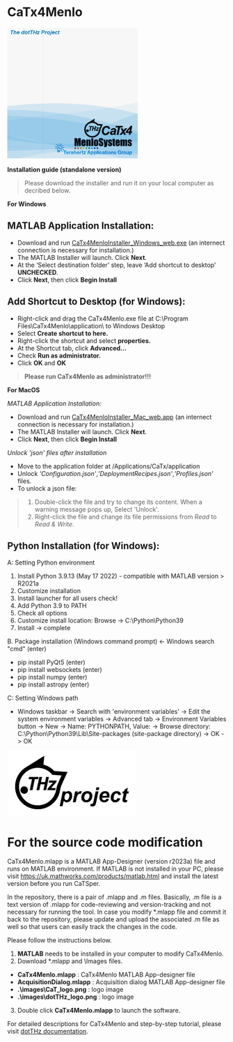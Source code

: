 # CaTx4Menlo

   <img src="/Images/CaTx4Menlo_splash.png" height ="300">

**Installation guide (standalone version)**

> Please download the installer and run it on your local computer as decribed below. 

**For Windows**

## MATLAB Application Installation:
 -	Download and run [CaTx4MenloInstaller_Windows_web.exe](CaTx4MenloInstaller_Windows_web.exe) (an internect connection is necessary for installation.)
 -	The MATLAB Installer will launch. Click **Next**.
 -	At the ‘Select destination folder’ step, leave ‘Add shortcut to desktop’ **UNCHECKED**.
 -	Click **Next**, then click **Begin Install**

## Add Shortcut to Desktop (for Windows):
 -	Right-click and drag the CaTx4Menlo.exe file at C:\Program Files\CaTx4Menlo\application\ to Windows Desktop
 -	Select **Create shortcut to here.**
 -	Right-click the shortcut and select **properties.**
 -	At the Shortcut tab, click **Advanced…**
 -	Check **Run as administrator.**
 -	Click **OK** and **OK**

>**Please run CaTx4Menlo as administrator!!!**

**For MacOS**

*MATLAB Application Installation:*
 -	Download and run [CaTx4MenloInstaller_Mac_web.app](CaTx4MenloInstaller_Mac_web.app) (an internect connection is necessary for installation.)
 -	The MATLAB Installer will launch. Click **Next**.
 -	Click **Next**, then click **Begin Install**

 *Unlock 'json' files after installation*
 -	Move to the application folder at /Applications/CaTx/application
 -	Unlock *'Configuration.json'*,*'DeploymentRecipes.json'*,*'Profiles.json'* files.
 -	To unlock a json file:
>   1) Double-click the file and try to change its content. When a warning message pops up, Select 'Unlock'.
>   2) Right-click the file and change its file permissions from *Read* to *Read & Write*.



## Python Installation (for Windows):
  A: Setting Python environment
  1.	Install Python 3.9.13 (May 17 2022) - compatible with MATLAB version > R2021a
  2.	Customize installation
  3.	Install launcher for all users check!
  4.	Add Python 3.9 to PATH
  5.	Check all options
  6.	Customize install location: Browse -> C:\Python\Python39
  7.	Install -> complete

  B. Package installation
  (Windows command prompt) <- Windows search "cmd" (enter)
  - pip install PyQt5 (enter)
  - pip install websockets (enter)
  - pip install numpy (enter)
  - pip install astropy (enter)

  C: Setting Windows path 
  - Windows taskbar -> Search with 'environment variables' -> Edit the system environment variables
  -> Advanced tab -> Environment Variables button -> New
  -> Name: PYTHONPATH, Value: -> Browse directory: C:\Python\Python39\Lib\Site-packages (site-package directory)
  -> OK -> OK

 <img src="/Images/dotTHzProject_logo.png" height ="150">

# **For the source code modification**

CaTx4Menlo.mlapp is a MATLAB App-Designer (version r2023a) file and runs on MATLAB environment. If MATLAB is not installed in your PC, please visit https://uk.mathworks.com/products/matlab.html and install the latest version before you run CaTSper. 

In the repository, there is a pair of .mlapp and .m files. Basically, .m file is a text version of .mlapp for code-reviewing and version-tracking and not necessary for running the tool. In case you modify *.mlapp file and commit it back to the repository, please update and upload the associated .m file as well so that users can easily track the changes in the code.

Please follow the instructions below.
1. **MATLAB** needs to be installed in your computer to modify CaTx4Menlo.
2. Download *.mlapp and \Images files.
 - **CaTx4Menlo.mlapp** : CaTx4Menlo MATLAB App-designer file
 - **AcquisitionDialog.mlapp** : Acquisition dialog MATLAB App-designer file
 - **.\images\CaT_logo.png** : logo image
 - **.\images\dotTHz_logo.png** : logo image
3. Double click **CaTx4Menlo.mlapp** to launch the software.

For detailed descriptions for CaTx4Menlo and step-by-step tutorial, please visit [dotTHz documentation](https://github.com/dotTHzTAG/Documentation).
